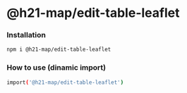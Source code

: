 
# @h21-map/edit-table-leaflet

### Installation
```bash
npm i @h21-map/edit-table-leaflet
```
### How to use (dinamic import)
```bash
import('@h21-map/edit-table-leaflet')
```
